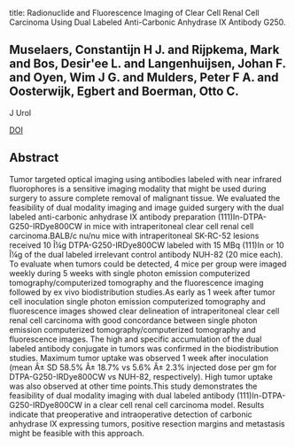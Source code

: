 title: Radionuclide and Fluorescence Imaging of Clear Cell Renal Cell Carcinoma Using Dual Labeled Anti-Carbonic Anhydrase IX Antibody G250.

## Muselaers, Constantijn H J. and Rijpkema, Mark and Bos, Desir'ee L. and Langenhuijsen, Johan F. and Oyen, Wim J G. and Mulders, Peter F A. and Oosterwijk, Egbert and Boerman, Otto C.
J Urol

<a href="https://doi.org/10.1016/j.juro.2015.02.041">DOI</a>

## Abstract
Tumor targeted optical imaging using antibodies labeled with near infrared fluorophores is a sensitive imaging modality that might be used during surgery to assure complete removal of malignant tissue. We evaluated the feasibility of dual modality imaging and image guided surgery with the dual labeled anti-carbonic anhydrase IX antibody preparation (111)In-DTPA-G250-IRDye800CW in mice with intraperitoneal clear cell renal cell carcinoma.BALB/c nu/nu mice with intraperitoneal SK-RC-52 lesions received 10 Î¼g DTPA-G250-IRDye800CW labeled with 15 MBq (111)In or 10 Î¼g of the dual labeled irrelevant control antibody NUH-82 (20 mice each). To evaluate when tumors could be detected, 4 mice per group were imaged weekly during 5 weeks with single photon emission computerized tomography/computerized tomography and the fluorescence imaging followed by ex vivo biodistribution studies.As early as 1 week after tumor cell inoculation single photon emission computerized tomography and fluorescence images showed clear delineation of intraperitoneal clear cell renal cell carcinoma with good concordance between single photon emission computerized tomography/computerized tomography and fluorescence images. The high and specific accumulation of the dual labeled antibody conjugate in tumors was confirmed in the biodistribution studies. Maximum tumor uptake was observed 1 week after inoculation (mean Â± SD 58.5% Â± 18.7% vs 5.6% Â± 2.3% injected dose per gm for DTPA-G250-IRDye800CW vs NUH-82, respectively). High tumor uptake was also observed at other time points.This study demonstrates the feasibility of dual modality imaging with dual labeled antibody (111)In-DTPA-G250-IRDye800CW in a clear cell renal cell carcinoma model. Results indicate that preoperative and intraoperative detection of carbonic anhydrase IX expressing tumors, positive resection margins and metastasis might be feasible with this approach.

